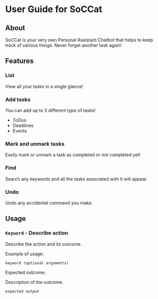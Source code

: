 # User Guide for SoCCat

## About
SoCCat is your very own Personal Assistant Chatbot that helps to keep track of various
things. Never forget another task again!

## Features
### List
View all your tasks in a single glance!

### Add tasks
You can add up to 3 different type of tasks!
- ToDos
- Deadlines
- Events

### Mark and unmark tasks
Easily mark or unmark a task as completed or not completed yet!

### Find
Search any keywords and all the tasks associated with it will appear.

### Undo
Undo any accidental command you make.

## Usage

### `Keyword` - Describe action

Describe the action and its outcome.

Example of usage: 

`keyword (optional arguments)`

Expected outcome:

Description of the outcome.

```
expected output
```
